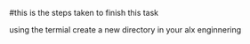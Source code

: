 #this is the steps taken to finish this task 

using the termial create a new directory in your alx enginnering
